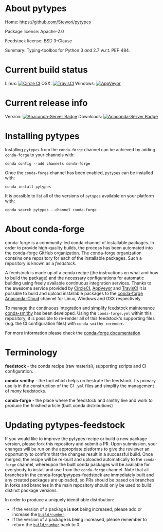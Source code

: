 About pytypes
=============

Home: https://github.com/Stewori/pytypes

Package license: Apache-2.0

Feedstock license: BSD 3-Clause

Summary: Typing-toolbox for Python 3 _and_ 2.7 w.r.t. PEP 484.



Current build status
====================

Linux: [![Circle CI](https://circleci.com/gh/conda-forge/pytypes-feedstock.svg?style=shield)](https://circleci.com/gh/conda-forge/pytypes-feedstock)
OSX: [![TravisCI](https://travis-ci.org/conda-forge/pytypes-feedstock.svg?branch=master)](https://travis-ci.org/conda-forge/pytypes-feedstock)
Windows: [![AppVeyor](https://ci.appveyor.com/api/projects/status/github/conda-forge/pytypes-feedstock?svg=True)](https://ci.appveyor.com/project/conda-forge/pytypes-feedstock/branch/master)

Current release info
====================
Version: [![Anaconda-Server Badge](https://anaconda.org/conda-forge/pytypes/badges/version.svg)](https://anaconda.org/conda-forge/pytypes)
Downloads: [![Anaconda-Server Badge](https://anaconda.org/conda-forge/pytypes/badges/downloads.svg)](https://anaconda.org/conda-forge/pytypes)

Installing pytypes
==================

Installing `pytypes` from the `conda-forge` channel can be achieved by adding `conda-forge` to your channels with:

```
conda config --add channels conda-forge
```

Once the `conda-forge` channel has been enabled, `pytypes` can be installed with:

```
conda install pytypes
```

It is possible to list all of the versions of `pytypes` available on your platform with:

```
conda search pytypes --channel conda-forge
```


About conda-forge
=================

conda-forge is a community-led conda channel of installable packages.
In order to provide high-quality builds, the process has been automated into the
conda-forge GitHub organization. The conda-forge organization contains one repository
for each of the installable packages. Such a repository is known as a *feedstock*.

A feedstock is made up of a conda recipe (the instructions on what and how to build
the package) and the necessary configurations for automatic building using freely
available continuous integration services. Thanks to the awesome service provided by
[CircleCI](https://circleci.com/), [AppVeyor](http://www.appveyor.com/)
and [TravisCI](https://travis-ci.org/) it is possible to build and upload installable
packages to the [conda-forge](https://anaconda.org/conda-forge)
[Anaconda-Cloud](http://docs.anaconda.org/) channel for Linux, Windows and OSX respectively.

To manage the continuous integration and simplify feedstock maintenance
[conda-smithy](http://github.com/conda-forge/conda-smithy) has been developed.
Using the ``conda-forge.yml`` within this repository, it is possible to re-render all of
this feedstock's supporting files (e.g. the CI configuration files) with ``conda smithy rerender``.

For more information please check the [conda-forge documentation](https://conda-forge.org/docs/).

Terminology
===========

**feedstock** - the conda recipe (raw material), supporting scripts and CI configuration.

**conda-smithy** - the tool which helps orchestrate the feedstock.
                   Its primary use is in the construction of the CI ``.yml`` files
                   and simplify the management of *many* feedstocks.

**conda-forge** - the place where the feedstock and smithy live and work to
                  produce the finished article (built conda distributions)


Updating pytypes-feedstock
==========================

If you would like to improve the pytypes recipe or build a new
package version, please fork this repository and submit a PR. Upon submission,
your changes will be run on the appropriate platforms to give the reviewer an
opportunity to confirm that the changes result in a successful build. Once
merged, the recipe will be re-built and uploaded automatically to the
`conda-forge` channel, whereupon the built conda packages will be available for
everybody to install and use from the `conda-forge` channel.
Note that all branches in the conda-forge/pytypes-feedstock are
immediately built and any created packages are uploaded, so PRs should be based
on branches in forks and branches in the main repository should only be used to
build distinct package versions.

In order to produce a uniquely identifiable distribution:
 * If the version of a package **is not** being increased, please add or increase
   the [``build/number``](http://conda.pydata.org/docs/building/meta-yaml.html#build-number-and-string).
 * If the version of a package **is** being increased, please remember to return
   the [``build/number``](http://conda.pydata.org/docs/building/meta-yaml.html#build-number-and-string)
   back to 0.
